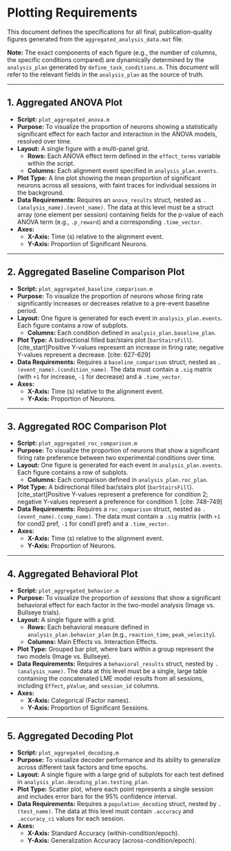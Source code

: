 # Plotting Requirements

This document defines the specifications for all final, publication-quality figures generated from the `aggregated_analysis_data.mat` file.

**Note:** The exact components of each figure (e.g., the number of columns, the specific conditions compared) are dynamically determined by the `analysis_plan` generated by `define_task_conditions.m`. This document will refer to the relevant fields in the `analysis_plan` as the source of truth.

---
## 1. Aggregated ANOVA Plot

* **Script:** `plot_aggregated_anova.m`
* **Purpose:** To visualize the proportion of neurons showing a statistically significant effect for each factor and interaction in the ANOVA models, resolved over time.
* **Layout:** A single figure with a multi-panel grid.
    * **Rows:** Each ANOVA effect term defined in the `effect_terms` variable within the script.
    * **Columns:** Each alignment event specified in `analysis_plan.events`.
* **Plot Type:** A line plot showing the mean proportion of significant neurons across all sessions, with faint traces for individual sessions in the background.
* **Data Requirements:** Requires an `anova_results` struct, nested as `.(analysis_name).(event_name)`. The data at this level must be a struct array (one element per session) containing fields for the p-value of each ANOVA term (e.g., `.p_reward`) and a corresponding `.time_vector`.
* **Axes:**
    * **X-Axis:** Time (s) relative to the alignment event.
    * **Y-Axis:** Proportion of Significant Neurons.

---
## 2. Aggregated Baseline Comparison Plot

* **Script:** `plot_aggregated_baseline_comparison.m`
* **Purpose:** To visualize the proportion of neurons whose firing rate significantly increases or decreases relative to a pre-event baseline period.
* **Layout:** One figure is generated for each event in `analysis_plan.events`. Each figure contains a row of subplots.
    * **Columns:** Each condition defined in `analysis_plan.baseline_plan`.
* **Plot Type:** A bidirectional filled bar/stairs plot (`barStairsFill`). [cite_start]Positive Y-values represent an increase in firing rate; negative Y-values represent a decrease. [cite: 627-629]
* **Data Requirements:** Requires a `baseline_comparison` struct, nested as `.(event_name).(condition_name)`. The data must contain a `.sig` matrix (with `+1` for increase, `-1` for decrease) and a `.time_vector`.
* **Axes:**
    * **X-Axis:** Time (s) relative to the alignment event.
    * **Y-Axis:** Proportion of Neurons.

---
## 3. Aggregated ROC Comparison Plot

* **Script:** `plot_aggregated_roc_comparison.m`
* **Purpose:** To visualize the proportion of neurons that show a significant firing rate preference between two experimental conditions over time.
* **Layout:** One figure is generated for each event in `analysis_plan.events`. Each figure contains a row of subplots.
    * **Columns:** Each comparison defined in `analysis_plan.roc_plan`.
* **Plot Type:** A bidirectional filled bar/stairs plot (`barStairsFill`). [cite_start]Positive Y-values represent a preference for condition 2; negative Y-values represent a preference for condition 1. [cite: 748-749]
* **Data Requirements:** Requires a `roc_comparison` struct, nested as `.(event_name).(comp_name)`. The data must contain a `.sig` matrix (with `+1` for cond2 pref, `-1` for cond1 pref) and a `.time_vector`.
* **Axes:**
    * **X-Axis:** Time (s) relative to the alignment event.
    * **Y-Axis:** Proportion of Neurons.

---
## 4. Aggregated Behavioral Plot

* **Script:** `plot_aggregated_behavior.m`
* **Purpose:** To visualize the proportion of *sessions* that show a significant behavioral effect for each factor in the two-model analysis (Image vs. Bullseye trials).
* **Layout:** A single figure with a grid.
    * **Rows:** Each behavioral measure defined in `analysis_plan.behavior_plan` (e.g., `reaction_time`, `peak_velocity`).
    * **Columns:** Main Effects vs. Interaction Effects.
* **Plot Type:** Grouped bar plot, where bars within a group represent the two models (Image vs. Bullseye).
* **Data Requirements:** Requires a `behavioral_results` struct, nested by `.(analysis_name)`. The data at this level must be a single, large table containing the concatenated LME model results from all sessions, including `Effect`, `pValue`, and `session_id` columns.
* **Axes:**
    * **X-Axis:** Categorical (Factor names).
    * **Y-Axis:** Proportion of Significant Sessions.

---
## 5. Aggregated Decoding Plot

* **Script:** `plot_aggregated_decoding.m`
* **Purpose:** To visualize decoder performance and its ability to generalize across different task factors and time epochs.
* **Layout:** A single figure with a large grid of subplots for each test defined in `analysis_plan.decoding_plan.testing_plan`.
* **Plot Type:** Scatter plot, where each point represents a single session and includes error bars for the 95% confidence interval.
* **Data Requirements:** Requires a `population_decoding` struct, nested by `.(test_name)`. The data at this level must contain `.accuracy` and `.accuracy_ci` values for each session.
* **Axes:**
    * **X-Axis:** Standard Accuracy (within-condition/epoch).
    * **Y-Axis:** Generalization Accuracy (across-condition/epoch).